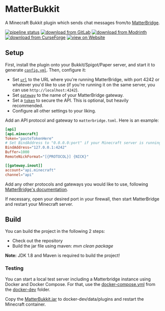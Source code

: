 # MatterBukkit

A Minecraft Bukkit plugin which sends chat messages from/to [MatterBridge](https://github.com/42wim/matterbridge).

[![pipeline status](https://gitlab.com/Programie/MatterBukkit/badges/master/pipeline.svg)](https://gitlab.com/Programie/MatterBukkit/commits/master)
[![download from GitLab](https://img.shields.io/badge/download-Releases-blue?logo=gitlab)](https://gitlab.com/Programie/MatterBukkit/-/releases)
[![download from Modrinth](https://img.shields.io/badge/download-Modrinth-blue?logo=modrinth)](https://modrinth.com/mod/matterbukkit)
[![download from CurseForge](https://img.shields.io/badge/download-CurseForge-blue?logo=curseforge)](https://www.curseforge.com/minecraft/bukkit-plugins/matterbukkit)
[![view on Website](https://img.shields.io/badge/view-Website-blue)](https://selfcoders.com/projects/matterbukkit)

## Setup

First, install the plugin onto your Bukkit/Spigot/Paper server, and start it to generate [`config.yml`](https://gitlab.com/Programie/MatterBukkit/-/blob/master/src/main/resources/config.yml). Then, configure it:

- Set [`url`](https://gitlab.com/Programie/MatterBukkit/-/blob/master/src/main/resources/config.yml#L3) to the URL where you're running MatterBridge, with port 4242 or whatever you'd like to use (if you're running it on the same server, you can use `http://localhost:4242`).
- Set [`gateway`](https://gitlab.com/Programie/MatterBukkit/-/blob/master/src/main/resources/config.yml#L6) to the name of your MatterBridge gateway.
- Set a [`token`](https://gitlab.com/Programie/MatterBukkit/-/blob/master/src/main/resources/config.yml#L9) to secure the API. This is optional, but heavily recommended.
- Configure all other settings to your liking.

Add an API protocol and gateway to `matterbridge.toml`. Here is an example:

```toml
[api]
[api.minecraft]
Token="pasteTokenHere"
# Set BindAddress to "0.0.0.0:port" if your Minecraft server is running on a different server, and you're not using a reverse proxy
BindAddress="127.0.0.1:4242"
Buffer=1000
RemoteNickFormat="[{PROTOCOL}] {NICK}"

[[gateway.inout]]
account="api.minecraft"
channel="api"
```

Add any other protocols and gateways you would like to use, following [MatterBridge's documentation](https://github.com/42wim/matterbridge/wiki/How-to-create-your-config).

If necessary, open your desired port in your firewall, then start MatterBridge and restart your Minecraft server.

## Build

You can build the project in the following 2 steps:

 * Check out the repository
 * Build the jar file using maven: *mvn clean package*

**Note:** JDK 1.8 and Maven is required to build the project!

### Testing

You can start a local test server including a Matterbridge instance using Docker and Docker Compose. For that, use the [docker-compose.yml](docker-dev/docker-compose.yml) from the [docker-dev](docker-dev) folder.

Copy the [MatterBukkit.jar](target/MatterBukkit.jar) to docker-dev/data/plugins and restart the Minecraft container.